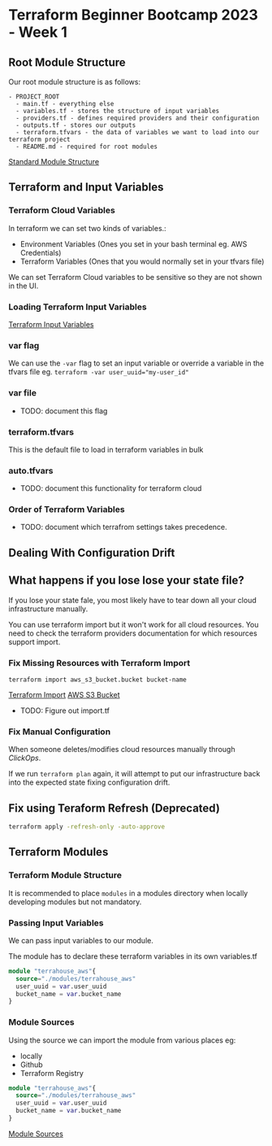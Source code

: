 # Terraform Beginner Bootcamp 2023 - Week 1


## Root Module Structure

Our root module structure is as follows:

```
- PROJECT_ROOT
  - main.tf - everything else
  - variables.tf - stores the structure of input variables
  - providers.tf - defines required providers and their configuration
  - outputs.tf - stores our outputs
  - terraform.tfvars - the data of variables we want to load into our terraform project
  - README.md - required for root modules
```

[Standard Module Structure](https://developer.hashicorp.com/terraform/language/modules/develop/structure)

## Terraform and Input Variables

### Terraform Cloud Variables

In terraform we can set two kinds of variables.:
- Environment Variables (Ones you set in your bash terminal eg. AWS Credentials)
- Terraform Variables (Ones that you would normally set in your tfvars file)

We can set Terraform Cloud variables to be sensitive so they are not shown in the UI.

### Loading Terraform Input Variables

[Terraform Input Variables](https://developer.hashicorp.com/terraform/language/values/variables)

### var flag
We can use the `-var` flag to set an input variable or override a variable in the tfvars file eg. `terraform -var user_uuid="my-user_id"`

### var file

- TODO: document this flag

### terraform.tfvars

This is the default file to load in terraform variables in bulk

### auto.tfvars

- TODO: document this functionality for terraform cloud

### Order of Terraform Variables

- TODO: document which terrafrom settings takes precedence.

## Dealing With Configuration Drift



## What happens if you lose lose your state file?

If you lose your state fale, you most likely have to tear down all your cloud infrastructure manually.

You can use terraform import but it won't work for all cloud resources. You need to check the terraform providers documentation for which resources support  import.

### Fix Missing Resources with Terraform Import

`terraform import aws_s3_bucket.bucket bucket-name`

[Terraform Import](https://developer.hashicorp.com/terraform/cli/import)
[AWS S3 Bucket](https://registry.terraform.io/providers/hashicorp/aws/latest/docs/resources/s3_bucket#import)
- TODO: Figure out import.tf

### Fix Manual Configuration

When someone deletes/modifies cloud resources manually through *ClickOps*.

If we run `terraform plan` again, it will attempt to put our infrastructure back into the expected state fixing configuration drift.


## Fix using Teraform Refresh (Deprecated)

```sh
terraform apply -refresh-only -auto-approve
```


## Terraform Modules

### Terraform Module Structure

It is recommended to place `modules` in a modules directory when locally developing modules but not mandatory.


### Passing Input Variables

We can pass input variables to our module.

The module has to declare these terraform variables in its own variables.tf


```tf
module "terrahouse_aws"{
  source="./modules/terrahouse_aws"
  user_uuid = var.user_uuid
  bucket_name = var.bucket_name
}
```

### Module Sources

Using  the source we can import the module from various places eg:
- locally
- Github
- Terraform Registry


```tf
module "terrahouse_aws"{
  source="./modules/terrahouse_aws"
  user_uuid = var.user_uuid
  bucket_name = var.bucket_name
}
```

[Module Sources](https://developer.hashicorp.com/terraform/language/modules/sources)